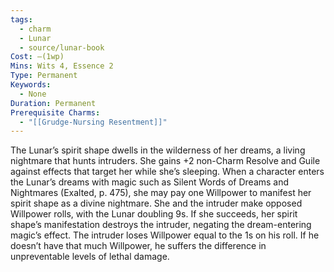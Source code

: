 ```yaml
---
tags:
  - charm
  - Lunar
  - source/lunar-book
Cost: —(1wp)
Mins: Wits 4, Essence 2
Type: Permanent
Keywords:
  - None
Duration: Permanent
Prerequisite Charms:
  - "[[Grudge-Nursing Resentment]]"
---
```

The Lunar’s spirit shape dwells in the wilderness of her dreams, a living nightmare that hunts intruders. She gains +2 non-Charm Resolve and Guile against effects that target her while she’s sleeping. When a character enters the Lunar’s dreams with magic such as Silent Words of Dreams and Nightmares (Exalted, p. 475), she may pay one Willpower to manifest her spirit shape as a divine nightmare. She and the intruder make opposed Willpower rolls, with the Lunar doubling 9s. If she succeeds, her spirit shape’s manifestation destroys the intruder, negating the dream-entering magic’s effect. The intruder loses Willpower equal to the 1s on his roll. If he doesn’t have that much Willpower, he suffers the difference in unpreventable levels of lethal damage.